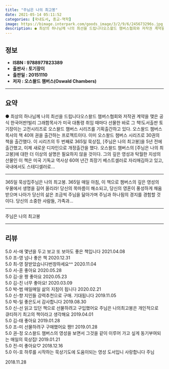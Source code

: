 ```yaml
---
title: "주님은 나의 최고봉"
date: 2021-05-14 05:11:52
categories: [국내도서, 종교-역학]
image: https://bimage.interpark.com/goods_image/3/2/9/6/245673296s.jpg
description: ● 최상의 하나님께 나의 최선을 드립니다오스왈드 챔버스협회와 저작권 계약을 맺은 공식 한국어판!빌리 그래함목사가 미국 대통령 취임 때마다 선물한 바로 그 책!도서출판 토기장이는 고전시리즈로 오스왈드 챔버스 시리즈를 기획출간하고 있다. 오스왈드 챔버스 목사의 책 40여 권을 출간하는 프
---
```


## **정보**

- **ISBN : 9788977823389**
- **출판사 : 토기장이**
- **출판일 : 20151110**
- **저자 : 오스왈드 챔버스(Oswald Chambers)**

------



## **요약**

●  최상의 하나님께 나의 최선을 드립니다오스왈드 챔버스협회와 저작권 계약을 맺은 공식 한국어판!빌리 그래함목사가 미국 대통령 취임 때마다 선물한 바로 그 책!도서출판 토기장이는 고전시리즈로 오스왈드 챔버스 시리즈를 기획출간하고 있다. 오스왈드 챔버스 목사의 책 40여 권을 출간하는 프로젝트이다. 이미 오스왈드 챔버스 시리즈로 30권의 책을 출간했다. 이 시리즈의 두 번째로 365일 묵상집, [주님은 나의 최고봉]을 5년 전에 출간했고, 이제 새로운 디자인으로 개정출간을 했다. 오스왈드 챔버스의 [주님은 나의 최고봉]에 대한 더 이상의 설명은 필요하지 않을 것이다. 그의 깊은 영성과 탁월한 지성의 산물인 이 책은 미국 기독교 역사상 60여 년간 최장기 베스트셀러로 자리매김하고 있고, 국내에서도 스테디셀러로...

------

365일 묵상집주님은 나의 최고봉. 365일 매일 아침, 이 책으로 챔버스의 깊은 영성의 우물에서 생명을 길어 올리라! 당신의 목마름이 해소되고, 당신의 영혼이 풍성하게 채움받으며 나아가 당신의 삶은 조금씩 주님을 닮아가며 주님과 하나됨의 경지를 경험할 것이다. 당신의 소중한 사람들, 가족과... 

------


주님은 나의 최고봉 

------


## **리뷰** 

5.0 서-애 몇년을 두고 보고 또 보아도 좋은 책입니다 2021.04.08 <br/>5.0 조-영 넘나 좋은 책 2020.12.31 <br/>5.0 최-영 잘받았습니다번창하세요^^ 2020.11.04 <br/>5.0 서-훈 좋아요 2020.05.28 <br/>5.0 김-윤 짱 좋아요 2020.05.23 <br/>5.0 김-진 너무 좋아요! 2020.03.09 <br/>5.0 박-범 매일매일 삶의 지침이 됩니다 2020.02.21 <br/>5.0 신-향 지인들 강력추천으로 구매. 기대됩니다  2019.11.05 <br/>5.0 박-일 좋은도서 감사합니다 2019.08.30 <br/>5.0 신-선 읽고 있던 책으로 선물하려고 구입했어요 주님은 나의최고봉은 개인적으로 큐티하기 최고의 책이라고 생각해요 2019.04.01 <br/>5.0 김-태 좋아요 2019.01.28 <br/>5.0 조-미 선물하려구 구매했어요 짱!! 2019.01.28 <br/>5.0 권-정 오스왈드 챔버스의 영성을 보면서 그것을 같이 이루어 가고 싶게 동기부여되는 매일의 묵상집! 2019.01.21 <br/>5.0 전-미 좋아요♡ 2018.12.16 <br/>5.0 이-호 하루를 시작하는 묵상기도에 도움이되는
영성 도서입니
사랑합니다 주님

 2018.11.28 <br/>